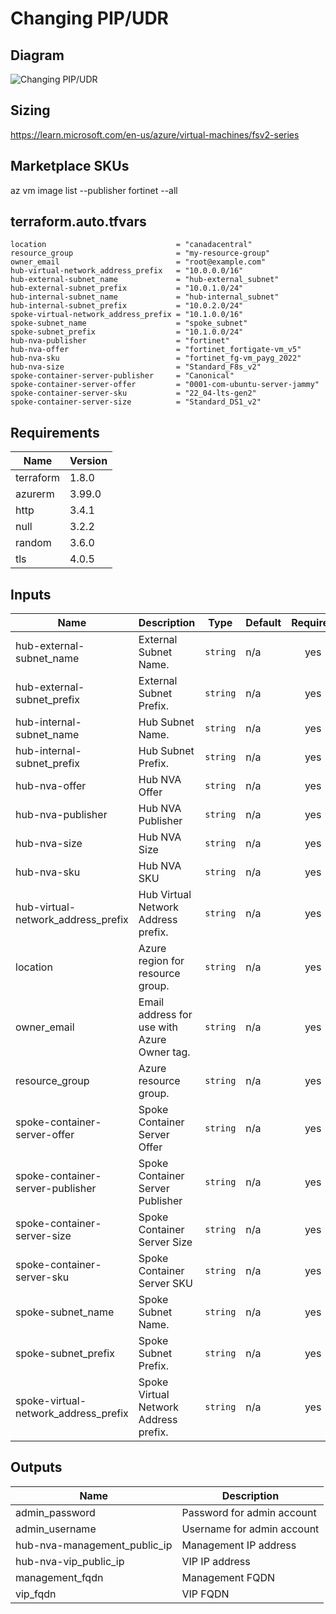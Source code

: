 # Changing PIP/UDR

## Diagram

![Changing PIP/UDR](https://learn.microsoft.com/en-us/azure/architecture/networking/guide/images/nvaha-pipudr-internet.png)

## Sizing

https://learn.microsoft.com/en-us/azure/virtual-machines/fsv2-series

## Marketplace SKUs

az vm image list --publisher fortinet --all

<!-- BEGIN_TF_DOCS -->
## terraform.auto.tfvars

```hcl
location                             = "canadacentral"
resource_group                       = "my-resource-group"
owner_email                          = "root@example.com"
hub-virtual-network_address_prefix   = "10.0.0.0/16"
hub-external-subnet_name             = "hub-external_subnet"
hub-external-subnet_prefix           = "10.0.1.0/24"
hub-internal-subnet_name             = "hub-internal_subnet"
hub-internal-subnet_prefix           = "10.0.2.0/24"
spoke-virtual-network_address_prefix = "10.1.0.0/16"
spoke-subnet_name                    = "spoke_subnet"
spoke-subnet_prefix                  = "10.1.0.0/24"
hub-nva-publisher                    = "fortinet"
hub-nva-offer                        = "fortinet_fortigate-vm_v5"
hub-nva-sku                          = "fortinet_fg-vm_payg_2022"
hub-nva-size                         = "Standard_F8s_v2"
spoke-container-server-publisher     = "Canonical"
spoke-container-server-offer         = "0001-com-ubuntu-server-jammy"
spoke-container-server-sku           = "22_04-lts-gen2"
spoke-container-server-size          = "Standard_DS1_v2"
```


## Requirements

| Name | Version |
|------|---------|
| terraform | 1.8.0 |
| azurerm | 3.99.0 |
| http | 3.4.1 |
| null | 3.2.2 |
| random | 3.6.0 |
| tls | 4.0.5 |

## Inputs

| Name | Description | Type | Default | Required |
|------|-------------|------|---------|:--------:|
| hub-external-subnet\_name | External Subnet Name. | `string` | n/a | yes |
| hub-external-subnet\_prefix | External Subnet Prefix. | `string` | n/a | yes |
| hub-internal-subnet\_name | Hub Subnet Name. | `string` | n/a | yes |
| hub-internal-subnet\_prefix | Hub Subnet Prefix. | `string` | n/a | yes |
| hub-nva-offer | Hub NVA Offer | `string` | n/a | yes |
| hub-nva-publisher | Hub NVA Publisher | `string` | n/a | yes |
| hub-nva-size | Hub NVA Size | `string` | n/a | yes |
| hub-nva-sku | Hub NVA SKU | `string` | n/a | yes |
| hub-virtual-network\_address\_prefix | Hub Virtual Network Address prefix. | `string` | n/a | yes |
| location | Azure region for resource group. | `string` | n/a | yes |
| owner\_email | Email address for use with Azure Owner tag. | `string` | n/a | yes |
| resource\_group | Azure resource group. | `string` | n/a | yes |
| spoke-container-server-offer | Spoke Container Server Offer | `string` | n/a | yes |
| spoke-container-server-publisher | Spoke Container Server Publisher | `string` | n/a | yes |
| spoke-container-server-size | Spoke Container Server Size | `string` | n/a | yes |
| spoke-container-server-sku | Spoke Container Server SKU | `string` | n/a | yes |
| spoke-subnet\_name | Spoke Subnet Name. | `string` | n/a | yes |
| spoke-subnet\_prefix | Spoke Subnet Prefix. | `string` | n/a | yes |
| spoke-virtual-network\_address\_prefix | Spoke Virtual Network Address prefix. | `string` | n/a | yes |
## Outputs

| Name | Description |
|------|-------------|
| admin\_password | Password for admin account |
| admin\_username | Username for admin account |
| hub-nva-management\_public\_ip | Management IP address |
| hub-nva-vip\_public\_ip | VIP IP address |
| management\_fqdn | Management FQDN |
| vip\_fqdn | VIP FQDN |
<!-- END_TF_DOCS -->
